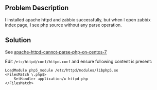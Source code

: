 ## Problem Description

I installed apache httpd and zabbix successfully, but when I open zabbix index page, I see php source without any parse operation.

## Solution

See [apache-httpd-cannot-parse-php-on-centos-7](http://unix.stackexchange.com/questions/181177/apache-httpd-cannot-parse-php-on-centos-7)

Edit `/etc/httpd/conf/httpd.conf` and ensure following content is present:

```
LoadModule php5_module /etc/httpd/modules/libphp5.so
<FilesMatch \.php$>
    SetHandler application/x-httpd-php
</FilesMatch>
```
